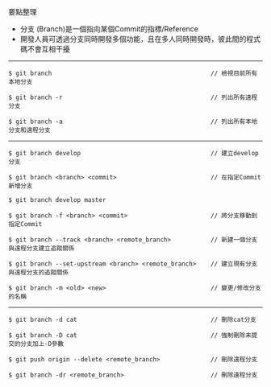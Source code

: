 要點整理
- 分支 (Branch)是一個指向某個Commit的指標/Reference
- 開發人員可透過分支同時開發多個功能，且在多人同時開發時，彼此間的程式碼不會互相干擾

---

```
$ git branch											// 檢視目前所有本地分支
```

```
$ git branch -r											// 列出所有遠程分支
```

```
$ git branch -a											// 列出所有本地分支和遠程分支
```

---

```
$ git branch develop									// 建立develop分支
```

```
$ git branch <branch> <commit>							// 在指定Commit新增分支
```

```
$ git branch develop master
```

```
$ git branch -f <branch> <commit>						// 將分支移動到指定Commit
```

```
$ git branch --track <branch> <remote_branch>			// 新建一個分支與遠程分支建立追蹤關係
```

```
$ git branch --set-upstream <branch> <remote_branch>	// 建立現有分支與遠程分支的追蹤關係
```

```
$ git branch -m <old> <new>								// 變更/修改分支的名稱
```

---

```
$ git branch -d cat										// 刪除cat分支
```

```
$ git branch -D cat										// 強制刪除未提交的分支加上-D參數
```

```
$ git push origin --delete <remote_branch>				// 刪除遠程分支
```

```
$ git branch -dr <remote_branch>						// 刪除遠程分支
```